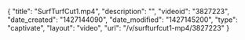 {
    "title": "SurfTurfCut1.mp4",
    "description": "",
    "videoid": "3827223",
    "date_created": "1427144090",
    "date_modified": "1427145200",
    "type": "captivate",
    "layout": "video",
    "url": "\/v\/surfturfcut1-mp4\/3827223"
}